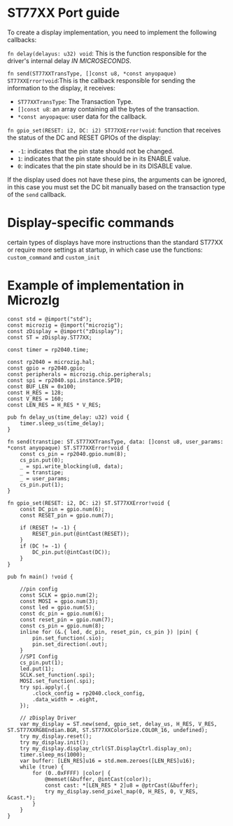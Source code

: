 # ST77XX Port guide
To create a display implementation, you need to implement the following callbacks:

`fn delay(delayus: u32) void`:
This is the function responsible for the driver's internal delay *IN MICROSECONDS*.

`fn send(ST77XXTransType, []const u8, *const anyopaque) ST77XXError!void`:This is the callback responsible for sending the information to the display, it receives:
- `ST77XXTransType`: The Transaction Type.
- `[]const u8`: an array containing all the bytes of the transaction.
- `*const anyopaque`: user data for the callback.


`fn gpio_set(RESET: i2, DC: i2) ST77XXError!void`:
function that receives the status of the DC and RESET GPIOs of the display:
- `-1`: indicates that the pin state should not be changed.
- `1`: indicates that the pin state should be in its ENABLE value.
- `0`: indicates that the pin state should be in its DISABLE value.

If the display used does not have these pins, the arguments can be ignored, in this case you must set the DC bit manually based on the transaction type of the `send` callback.
 
# Display-specific commands

certain types of displays have more instructions than the standard ST77XX or require more settings at startup, in which case use the functions: `custom_command` and `custom_init`

# Example of implementation in MicrozIg

```Zig
const std = @import("std");
const microzig = @import("microzig");
const zDisplay = @import("zDisplay");
const ST = zDisplay.ST77XX;

const timer = rp2040.time;

const rp2040 = microzig.hal;
const gpio = rp2040.gpio;
const peripherals = microzig.chip.peripherals;
const spi = rp2040.spi.instance.SPI0;
const BUF_LEN = 0x100;
const H_RES = 128;
const V_RES = 160;
const LEN_RES = H_RES * V_RES;

pub fn delay_us(time_delay: u32) void {
    timer.sleep_us(time_delay);
}

fn send(transtipe: ST.ST77XXTransType, data: []const u8, user_params: *const anyopaque) ST.ST77XXError!void {
    const cs_pin = rp2040.gpio.num(8);
    cs_pin.put(0);
    _ = spi.write_blocking(u8, data);
    _ = transtipe;
    _ = user_params;
    cs_pin.put(1);
}

fn gpio_set(RESET: i2, DC: i2) ST.ST77XXError!void {
    const DC_pin = gpio.num(6);
    const RESET_pin = gpio.num(7);

    if (RESET != -1) {
        RESET_pin.put(@intCast(RESET));
    }
    if (DC != -1) {
        DC_pin.put(@intCast(DC));
    }
}

pub fn main() !void {

    //pin config
    const SCLK = gpio.num(2);
    const MOSI = gpio.num(3);
    const led = gpio.num(5);
    const dc_pin = gpio.num(6);
    const reset_pin = gpio.num(7);
    const cs_pin = gpio.num(8);
    inline for (&.{ led, dc_pin, reset_pin, cs_pin }) |pin| {
        pin.set_function(.sio);
        pin.set_direction(.out);
    }
    //SPI Config
    cs_pin.put(1);
    led.put(1);
    SCLK.set_function(.spi);
    MOSI.set_function(.spi);
    try spi.apply(.{
        .clock_config = rp2040.clock_config,
        .data_width = .eight,
    });

    // zDisplay Driver
    var my_display = ST.new(send, gpio_set, delay_us, H_RES, V_RES, ST.ST77XXRGBEndian.BGR, ST.ST77XXColorSize.COLOR_16, undefined);
    try my_display.reset();
    try my_display.init();
    try my_display.display_ctrl(ST.DisplayCtrl.display_on);
    timer.sleep_ms(1000);
    var buffer: [LEN_RES]u16 = std.mem.zeroes([LEN_RES]u16);
    while (true) {
        for (0..0xFFFF) |color| {
            @memset(&buffer, @intCast(color));
            const cast: *[LEN_RES * 2]u8 = @ptrCast(&buffer);
            try my_display.send_pixel_map(0, H_RES, 0, V_RES, &cast.*);
        }
    }
}

```



